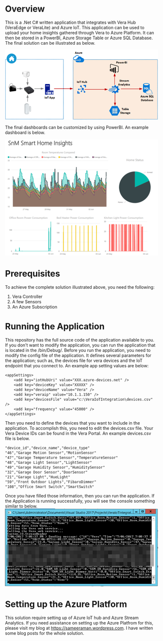 # Overview
This is a .Net C# written application that integrates with Vera Hub (VeraEdge or VeraLite) and Azure IoT. This application can be used to upload your home insights gathered through Vera to Azure Platform. It can then be stored in a PowerBI, Azure Storage Table or Azure SQL Database. The final solution can be illustrated as below. 

![template resources](images/SmartHome.png "Solution Overview")

The final dashboards can be customized by using PowerBI. An example dashboard is below.

![template resources](images/dashboard2.png "Example Dashboard")

# Prerequisites
To achieve the complete solution illustrated above, you need the following:

1. Vera Controller
2. A few Sensors
3. An Azure Subscription

# Running the Application
This repository has the full source code of the application available to you. If you don't want to modify the application, you can run the application that is located in the /bin/Debug/. Before you run the application, you need to modify the config file of the application. It defines several parameters for the application; such as, the devices file for vera devices and the IoT endpoint that you connect to. An example app setting values are below:

```
<appSettings>
    <add key="iotHubUri" value="XXX.azure-devices.net" />
    <add key="deviceKey" value="XXXXX" />
    <add key="deviceName" value="Vera" />
    <add key="veraip" value="10.1.1.150" />
    <add key="devicesFile" value="c:\VeraIoTIntegration\devices.csv" />
    <add key="frequency" value="45000" />
</appSettings>
```

Then you need to define the devices that you want to include in the application. To accomplish this, you need to edit the devices.csv file. Your Vera Device IDs can be found in the Vera Portal. An example devices.csv file is below. 

```
"device_id","device_name","device_type"
"46","Garage Motion Sensor","MotionSensor"
"47","Garage Temperature Sensor","TemperatureSensor"
"48","Garage Light Sensor","LightSensor"
"49","Garage Humidity Sensor","HumiditySensor"
"32","Garage Door Sensor","DoorSensor"
"21","Garage Light","HueLight"
"59","Front Outdoor Lights","FibaroDimmer"
"108","Office Smart Switch","SmartSwitch"
```
Once you have filled those information, then you can run the application. If the Application is running successfully, you will see the console something similar to below. 
![template resources](images/console.png "Example console")

# Setting up the Azure Platform
This solution require setting up of Azure IoT hub and Azure Stream Analytics. If you need assistance on setting up the Azure Platfrom for this, please visit my blog at https://sameeraman.wordpress.com. I have written some blog posts for the whole solution. 

